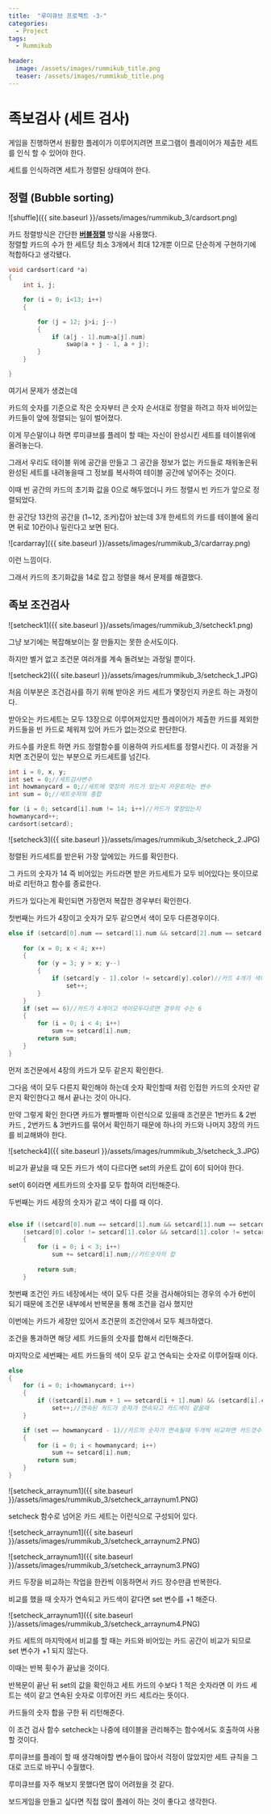 ```yaml
---
title:  "루미큐브 프로젝트 -3-"
categories:
  - Project
tags: 
  - Rummikub
  
header:
  image: /assets/images/rummikub_title.png
  teaser: /assets/images/rummikub_title.png
---  
```


# 족보검사 (세트 검사)  

게임을 진행하면서 원활한 플레이가 이루어지려면 프로그램이 플레이어가 제출한 세트를 인식 할 수 있어야 한다.  

세트를 인식하려면 세트가 정렬된 상태여야 한다.  

## 정렬 (Bubble sorting)  

![shuffle]({{ site.baseurl }}/assets/images/rummikub_3/cardsort.png)  

카드 정렬방식은 간단한 [**버블정렬**](https://ko.wikipedia.org/wiki/거품_정렬) 방식을 사용했다.  
정렬할 카드의 수가 한 세트당 최소 3개에서 최대 12개뿐 이므로 단순하게 구현하기에 적합하다고 생각됐다.  

~~~cpp
void cardsort(card *a)
{
	int i, j;

	for (i = 0; i<13; i++)
	{

		for (j = 12; j>i; j--)
		{
			if (a[j - 1].num>a[j].num)
				swap(a + j - 1, a + j);
		}
	}

}
~~~  

여기서 문제가 생겼는데 

카드의 숫자를 기준으로 작은 숫자부터 큰 숫자 순서대로 정렬을 하려고 하자 비어있는 카드들이 앞에 정렬되는 일이 벌어졌다.  

이게 무슨말이냐 하면 루미큐브를 플레이 할 때는 자신이 완성시킨 세트를 테이블위에 올려놓는다. 

그래서 우리도 테이블 위에 공간을 만들고 그 공간을 정보가 없는 카드들로 채워놓은뒤 완성된 세트를 내려놓을때 그 정보를 복사하여 테이블 공간에 넣어주는 것이다.  

이때 빈 공간의 카드의 초기화 값을 0으로 해두었더니 카드 정렬시 빈 카드가 앞으로 정렬되었다.  

한 공간당 13칸의 공간을 (1~12, 조커)잡아 놨는데 3개 한세트의 카드를 테이블에 올리면 뒤로 10칸이나 밀린다고 보면 된다.  

![cardarray]({{ site.baseurl }}/assets/images/rummikub_3/cardarray.png)  

이런 느낌이다.  

그래서 카드의 초기화값을 14로 잡고 정렬을 해서 문제를 해결했다.  


## 족보 조건검사  

![setcheck1]({{ site.baseurl }}/assets/images/rummikub_3/setcheck1.png)  

그냥 보기에는 복잡해보이는 잘 만들지는 못한 순서도이다.  

하지만 별거 없고 조건문 여러개를 계속 돌려보는 과정일 뿐이다.  

![setcheck2]({{ site.baseurl }}/assets/images/rummikub_3/setcheck_1.JPG)  

처음 이부분은 조건검사를 하기 위해 받아온 카드 세트가 몇장인지 카운트 하는 과정이다.  

받아오는 카드세트는 모두 13장으로 이루어져있지만 플레이어가 제출한 카드를 제외한 카드들을 빈 카드로 체워져 있어 카드가 없는것으로 판단한다.  

카드수를 카운트 하면 카드 정렬함수를 이용하여 카드세트를 정렬시킨다. 이 과정을 거치면 조건문이 있는 부분으로 카드세트를 넘긴다.  

~~~cpp
int i = 0, x, y;
int set = 0;//세트검사변수
int howmanycard = 0;//세트에 몇장의 카드가 있는지 카운트하는 변수
int sum = 0;//세트숫자의 총합  

for (i = 0; setcard[i].num != 14; i++)//카드가 몇장있는지
howmanycard++;
cardsort(setcard);
~~~  

![setcheck3]({{ site.baseurl }}/assets/images/rummikub_3/setcheck_2.JPG)  

정렬된 카드세트를 받은뒤 가장 앞에있는 카드를 확인한다.  

그 카드의 숫자가 14 즉 비어있는 카드라면 받은 카드세트가 모두 비어있다는 뜻이므로 바로 리턴하고 함수를 종료한다.  

카드가 있다는게 확인되면 가장먼저 복잡한 경우부터 확인한다.  

첫번째는 카드가 4장이고 숫자가 모두 같으면서 색이 모두 다른경우이다.  

~~~cpp
else if (setcard[0].num == setcard[1].num && setcard[2].num == setcard[3].num &&setcard[0].num == setcard[3].num){//숫자 4개가 같을때
	
	for (x = 0; x < 4; x++)
	{
		for (y = 3; y > x; y--)
		{
			if (setcard[y - 1].color != setcard[y].color)//카드 4개가 색이 다를때
				set++;
		}
	}
	if (set == 6)//카드가 4개이고 색이모두다르면 경우의 수는 6
	{
		for (i = 0; i < 4; i++)
			sum += setcard[i].num;
		return sum;
	}
}
~~~  

먼저 조건문에서 4장의 카드가 모두 같은지 확인한다.  

그다음 색이 모두 다른지 확인해야 하는데 숫자 확인할때 처럼 인접한 카드의 숫자만 같은지 확인한다고 해서 끝나는 것이 아니다.  

만약 그렇게 확인 한다면 카드가 빨파빨파 이런식으로 있을때 조건문은 1번카드 & 2번카드 , 2번카드 & 3번카드를 묶어서 확인하기 때문에 하나의 카드와 나머지 3장의 카드를 비교해봐야 한다.  

![setcheck4]({{ site.baseurl }}/assets/images/rummikub_3/setcheck_3.JPG)  

비교가 끝났을 때 모든 카드가 색이 다르다면 set의 카운트 값이 6이 되어야 한다.  

set이 6이라면 세트카드의 숫자를 모두 합하여 리턴해준다.  

두번째는 카드 세장의 숫자가 같고 색이 다를 때 이다.  

~~~cpp  

else if ((setcard[0].num == setcard[1].num && setcard[1].num == setcard[2].num) &&
	(setcard[0].color != setcard[1].color && setcard[1].color != setcard[2].color && setcard[2].color != setcard[0].color))
	{
		for (i = 0; i < 3; i++)
			sum += setcard[i].num;//카드숫자의 합
			
		return sum;
	}

~~~  

첫번째 조건인 카드 네장에서는 색이 모두 다른 것을 검사해야되는 경우의 수가 6번이 되기 때문에 조건문 내부에서 반복문을 통해 조건을 검사 했지만  

이번에는 카드가 세장만 있어서 조건문의 조건안에서 모두 체크하였다.  

조건을 통과하면 해당 세트 카드들의 숫자를 합해서 리턴해준다.  

마지막으로 세번째는 세트 카드들의 색이 모두 같고 연속되는 숫자로 이루어질때 이다.  

~~~cpp  
else
{
	for (i = 0; i<howmanycard; i++)
	{
		if ((setcard[i].num + 1 == setcard[i + 1].num) && (setcard[i].color == setcard[i + 1].color))
			set++;//연속된 카드가 숫자가 연속되고 카드색이 같을때
	}

	if (set == howmanycard - 1)//카드의 숫자가 연속될때 두개씩 비교하면 카드갯수 -1 번 만큼 값이 TRUE
	{
		for (i = 0; i < howmanycard; i++)
			sum += setcard[i].num;
		return sum;
	}
}
~~~  

![setcheck_arraynum1]({{ site.baseurl }}/assets/images/rummikub_3/setcheck_arraynum1.PNG)  

setcheck 함수로 넘어온 카드 세트는 이런식으로 구성되어 있다.  

![setcheck_arraynum1]({{ site.baseurl }}/assets/images/rummikub_3/setcheck_arraynum2.PNG)  

![setcheck_arraynum1]({{ site.baseurl }}/assets/images/rummikub_3/setcheck_arraynum3.PNG)  

카드 두장을 비교하는 작업을 한칸씩 이동하면서 카드 장수만큼 반복한다.  

비교를 했을 때 숫자가 연속되고 카드색이 같다면 set 변수를 +1 해준다.  

![setcheck_arraynum1]({{ site.baseurl }}/assets/images/rummikub_3/setcheck_arraynum4.PNG)  

카드 세트의 마지막에서 비교를 할 때는 카드와 비어있는 카드 공간이 비교가 되므로 set 변수가 +1 되지 않는다.  

이때는 반복 횟수가 끝났을 것이다.  

반복문이 끝난 뒤 set의 값을 확인하고 세트 카드의 수보다 1 적은 숫자라면 이 카드 세트는 색이 같고 연속된 숫자로 이루어진 카드 세트라는 뜻이다.  

카드들의 숫자 합을 구한 뒤 리턴해준다.  

이 조건 검사 함수 setcheck는 나중에 테이블을 관리해주는 함수에서도 호출하여 사용할 것이다.  
 
루미큐브를 플레이 할 때 생각해야할 변수들이 많아서 걱정이 많았지만 세트 규칙을 그대로 코드로 바꾸니 수월했다.  

루미큐브를 자주 해보지 못했다면 많이 어려웠을 것 같다.  

보드게임을 만들고 싶다면 직접 많이 플레이 하는 것이 좋다고 생각한다.















